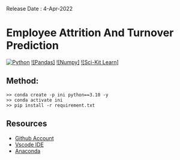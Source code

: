 Release Date : 4-Apr-2022

# Employee Attrition And Turnover Prediction
[![Python](https://img.shields.io/pypi/pyversions/tensorflow.svg?style=plastic)](https://badge.fury.io/py/tensorflow)
[![Pandas]]()
[![Numpy]]()
[![Sci-Kit Learn]]()

## Method:
```Conda
>> conda create -p ini python==3.10 -y
>> conda activate ini 
>> pip install -r requirement.txt 
```
## Resources
- [Github Account](https://github.com/HenilJain)
- [Vscode IDE](https://code.visualstudio.com/)
- [Anaconda](https://www.anaconda.com/)





